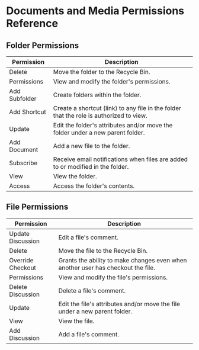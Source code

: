 # Documents and Media Permissions Reference

## Folder Permissions

| Permission | Description |
| --- | --- |
| Delete | Move the folder to the Recycle Bin. |
| Permissions | View and modify the folder's permissions. |
| Add Subfolder | Create folders within the folder. |
| Add Shortcut | Create a shortcut (link) to any file in the folder that the role is authorized to view. |
| Update | Edit the folder's attributes and/or move the folder under a new parent folder. |
| Add Document | Add a new file to the folder. |
| Subscribe | Receive email notifications when files are added to or modified in the folder. |
| View | View the folder. |
| Access | Access the folder's contents. |

## File Permissions

| Permission | Description |
| --- | --- |
| Update Discussion | Edit a file's comment.  |
| Delete | Move the file to the Recycle Bin. |
| Override Checkout | Grants the ability to make changes even when another user has checkout the file.  |
| Permissions | View and modify the file's permissions. |
| Delete Discussion | Delete a file's comment. |
| Update | Edit the file's attributes and/or move the file under a new parent folder.|  
| View | View the file. |
| Add Discussion | Add a file's comment.  |
